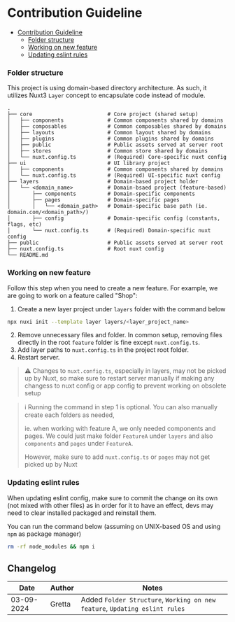# Contribution Guideline

<!-- TOC -->

* [Contribution Guideline](#contribution-guideline)
    * [Folder structure](#folder-structure)
    * [Working on new feature](#working-on-new-feature)
    * [Updating eslint rules](#updating-eslint-rules)

<!-- TOC -->

### Folder structure

This project is using domain-based directory architecture. As such, it utilizes Nuxt3 `Layer` concept to encapsulate
code instead of module.

```
.
├── core                        # Core project (shared setup)
│   ├── components              # Common components shared by domains
│   ├── composables             # Common composables shared by domains     
│   ├── layouts                 # Common layout shared by domains     
│   ├── plugins                 # Common plugins shared by domains     
│   ├── public                  # Public assets served at server root     
│   ├── stores                  # Common store shared by domains
│   └── nuxt.config.ts          # (Required) Core-specific nuxt config      
├── ui                          # UI library project
│   ├── components              # Common components shared by domains
│   └── nuxt.config.ts          # (Required) UI-specific nuxt config      
├── layers                      # Domain-based project holder
│   └── <domain_name>           # Domain-bsaed project (feature-based)
│       ├── components          # Domain-specific components
│       ├── pages               # Domain-specific pages
│       │   └── <domain_path>   # Domain-specific base path (ie. domain.com/<domain_path>/)
│       ├── config              # Domain-specific config (constants, flags, etc)     
│       └── nuxt.config.ts      # (Required) Domain-specific nuxt config      
├── public                      # Public assets served at server root
├── nuxt.config.ts              # Root nuxt config      
└── README.md
```

### Working on new feature

Follow this step when you need to create a new feature. For example, we are going to work on a feature called "Shop":

1. Create a new layer project under `layers` folder with the command below

```bash
npx nuxi init --template layer layers/<layer_project_name>
```

2. Remove unnecessary files and folder. In common setup, removing files directly in the root `feature` folder is fine
   except `nuxt.config.ts`.
3. Add layer paths to `nuxt.config.ts` in the project root folder.
4. Restart server.

> :warning: Changes to `nuxt.config.ts`, especially in layers, may not be picked up by Nuxt, so make sure to restart
> server manually if making any changess to nuxt config or app config to prevent working on obsolete setup


> ℹ️ Running the command in step 1 is optional. You can also manually create each folders as needed,
>
> ie. when working with feature A, we only needed components and pages. We could just make folder `FeatureA`
> under `layers` and also `components` and `pages` under `FeatureA`.
>
> However, make sure to add `nuxt.config.ts` or `pages` may not get picked up by Nuxt

### Updating eslint rules

When updating eslint config, make sure to commit the change on its own (not mixed with other files) as in order
for it to have an effect, devs may need to clear installed packaged and reinstall them.

You can run the command below (assuming on UNIX-based OS and using `npm` as package manager)

 ```bash
 rm -rf node_modules && npm i
```

## Changelog

| Date       | Author | Notes                                                                                                               |
|------------|--------|---------------------------------------------------------------------------------------------------------------------|
| 03-09-2024 | Gretta | Added `Folder Structure`, `Working on new feature`, `Updating eslint rules`                                         |

